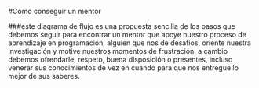 #Como conseguir un mentor

###este diagrama de flujo es una propuesta sencilla de los pasos que debemos seguir para encontrar un mentor que apoye nuestro proceso de aprendizaje en programación,
alguien que nos de desafios, oriente nuestra investigación y motive nuestros momentos de frustración.
a cambio debemos ofrendarle, respeto, buena disposición o presentes, incluso venerar sus conocimientos de vez en cuando para que nos entregue lo mejor de sus saberes. 
